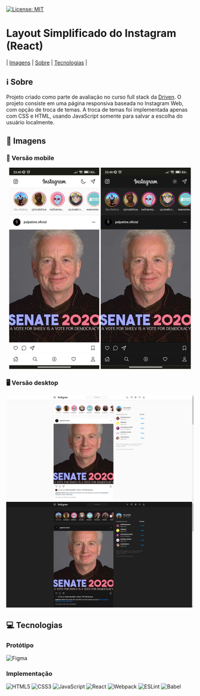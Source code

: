 [![License: MIT](https://img.shields.io/badge/License-MIT-yellow.svg)](https://github.com/MatheusW166/instagram-simplified/blob/main/LICENCE)

# Layout Simplificado do Instagram (React)

| <a href="#refs-mobile">Imagens</a> | <a href="#about">Sobre</a> | <a href="#tech">Tecnologias</a> |

<!-- Página disponível no link a seguir:

- [Instagram Clone](https://matheusw166.github.io/instagram-simplified/) -->

## ℹ Sobre

<span id="about">
Projeto criado como parte de avaliação no curso full stack da <a href="https://www.driven.com.br/">Driven</a>. O projeto consiste em uma página responsiva baseada no Instagram Web, com opção de troca de temas. A troca de temas foi implementada apenas com CSS e HTML, usando JavaScript somente para salvar a escolha do usuário localmente.
</span>

## 🎨 Imagens

### 📱 Versão mobile

<div id="refs-mobile" align="center">
<img src="https://github.com/MatheusW166/instagram-simplified/blob/main/refs/light_mobile.jpg" alt="light-mb" style="width:48%;" />
<img src="https://github.com/MatheusW166/instagram-simplified/blob/main/refs/dark_mobile.jpg" alt="dark-mb" style="width:48%;" />
</div>

### 🖥 Versão desktop

<div id="refs-desktop" align="center">
<img src="https://github.com/MatheusW166/instagram-simplified/blob/main/refs/light_desktop.png" alt="light_desktop" /><br/>
<img src="https://github.com/MatheusW166/instagram-simplified/blob/main/refs/dark_desktop.png" alt="dark_desktop" />
</div>

## <span id="tech">💻 Tecnologias</span>

### Protótipo

![Figma](https://img.shields.io/badge/figma-%23F24E1E.svg?style=for-the-badge&logo=figma&logoColor=white)

### Implementação

![HTML5](https://img.shields.io/badge/html5-%23E34F26.svg?style=for-the-badge&logo=html5&logoColor=white) ![CSS3](https://img.shields.io/badge/css3-%231572B6.svg?style=for-the-badge&logo=css3&logoColor=white) ![JavaScript](https://img.shields.io/badge/javascript-%23323330.svg?style=for-the-badge&logo=javascript&logoColor=%23F7DF1E) ![React](https://img.shields.io/badge/react-%2320232a.svg?style=for-the-badge&logo=react&logoColor=%2361DAFB) ![Webpack](https://img.shields.io/badge/webpack-%238DD6F9.svg?style=for-the-badge&logo=webpack&logoColor=black) ![ESLint](https://img.shields.io/badge/ESLint-4B3263?style=for-the-badge&logo=eslint&logoColor=white) ![Babel](https://img.shields.io/badge/Babel-F9DC3e?style=for-the-badge&logo=babel&logoColor=black)
